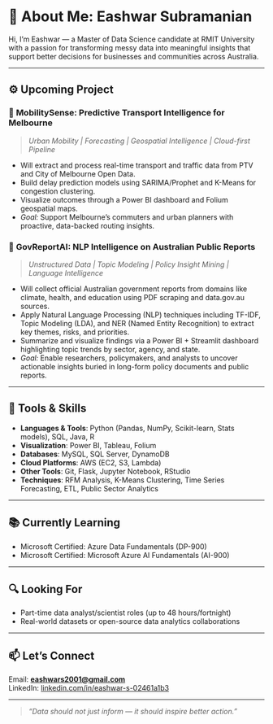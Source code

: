 # 👋 About Me: Eashwar Subramanian

Hi, I’m Eashwar — a Master of Data Science candidate at RMIT University with a passion for transforming messy data into meaningful insights that support better decisions for businesses and communities across Australia.

---

## ⚙️ Upcoming Project

### 🚦 **MobilitySense: Predictive Transport Intelligence for Melbourne**
> *Urban Mobility | Forecasting | Geospatial Intelligence | Cloud-first Pipeline*

- Will extract and process real-time transport and traffic data from PTV and City of Melbourne Open Data.
- Build delay prediction models using SARIMA/Prophet and K-Means for congestion clustering.
- Visualize outcomes through a Power BI dashboard and Folium geospatial maps.
- *Goal:* Support Melbourne’s commuters and urban planners with proactive, data-backed routing insights.


### 📄 **GovReportAI: NLP Intelligence on Australian Public Reports**
> *Unstructured Data | Topic Modeling | Policy Insight Mining | Language Intelligence*

- Will collect official Australian government reports from domains like climate, health, and education using PDF scraping and data.gov.au sources.
- Apply Natural Language Processing (NLP) techniques including TF-IDF, Topic Modeling (LDA), and NER (Named Entity Recognition) to extract key themes, risks, and priorities.
- Summarize and visualize findings via a Power BI + Streamlit dashboard highlighting topic trends by sector, agency, and state.
- *Goal:* Enable researchers, policymakers, and analysts to uncover actionable insights buried in long-form policy documents and public reports.

---

## 🧠 Tools & Skills

- **Languages & Tools**: Python (Pandas, NumPy, Scikit-learn, Stats models), SQL, Java, R  
- **Visualization**: Power BI, Tableau, Folium  
- **Databases**: MySQL, SQL Server, DynamoDB  
- **Cloud Platforms**: AWS (EC2, S3, Lambda)  
- **Other Tools**: Git, Flask, Jupyter Notebook, RStudio  
- **Techniques**: RFM Analysis, K-Means Clustering, Time Series Forecasting, ETL, Public Sector Analytics

---

## 📚 Currently Learning

- Microsoft Certified: Azure Data Fundamentals (DP-900)
- Microsoft Certified: Microsoft Azure AI Fundamentals (AI-900)

---

## 🔍 Looking For

- Part-time data analyst/scientist roles (up to 48 hours/fortnight)
- Real-world datasets or open-source data analytics collaborations

---

## 📫 Let’s Connect

Email: **eashwars2001@gmail.com**  
LinkedIn: [linkedin.com/in/eashwar-s-02461a1b3](https://www.linkedin.com/in/eashwar-s-02461a1b3/)

---

> *“Data should not just inform — it should inspire better action.”*
